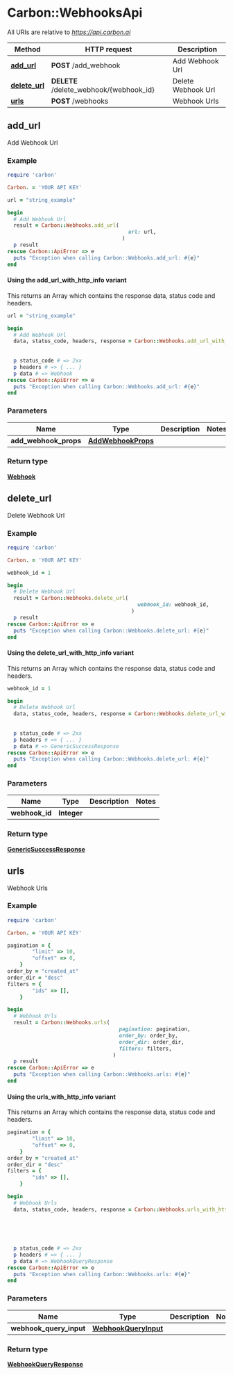 # Carbon::WebhooksApi

All URIs are relative to *https://api.carbon.ai*

| Method | HTTP request | Description |
| ------ | ------------ | ----------- |
| [**add_url**](WebhooksApi.md#add_url) | **POST** /add_webhook | Add Webhook Url |
| [**delete_url**](WebhooksApi.md#delete_url) | **DELETE** /delete_webhook/{webhook_id} | Delete Webhook Url |
| [**urls**](WebhooksApi.md#urls) | **POST** /webhooks | Webhook Urls |

## add_url

Add Webhook Url

### Example

```ruby
require 'carbon'

Carbon. = 'YOUR API KEY'

url = "string_example"

begin
  # Add Webhook Url
  result = Carbon::Webhooks.add_url(
                                       url: url,
                                     )
  p result
rescue Carbon::ApiError => e
  puts "Exception when calling Carbon::Webhooks.add_url: #{e}"
end
```

#### Using the add_url_with_http_info variant

This returns an Array which contains the response data, status code and headers.

```ruby
url = "string_example"

begin
  # Add Webhook Url
  data, status_code, headers, response = Carbon::Webhooks.add_url_with_http_info(
                                                                                    url: url,
                                                                                  )
  p status_code # => 2xx
  p headers # => { ... }
  p data # => Webhook
rescue Carbon::ApiError => e
  puts "Exception when calling Carbon::Webhooks.add_url: #{e}"
end
```

### Parameters

| Name | Type | Description | Notes |
| ---- | ---- | ----------- | ----- |
| **add_webhook_props** | [**AddWebhookProps**](AddWebhookProps.md) |  |  |

### Return type

[**Webhook**](Webhook.md)

## delete_url

Delete Webhook Url

### Example

```ruby
require 'carbon'

Carbon. = 'YOUR API KEY'

webhook_id = 1

begin
  # Delete Webhook Url
  result = Carbon::Webhooks.delete_url(
                                          webhook_id: webhook_id,
                                        )
  p result
rescue Carbon::ApiError => e
  puts "Exception when calling Carbon::Webhooks.delete_url: #{e}"
end
```

#### Using the delete_url_with_http_info variant

This returns an Array which contains the response data, status code and headers.

```ruby
webhook_id = 1

begin
  # Delete Webhook Url
  data, status_code, headers, response = Carbon::Webhooks.delete_url_with_http_info(
                                                                                       webhook_id: webhook_id,
                                                                                     )
  p status_code # => 2xx
  p headers # => { ... }
  p data # => GenericSuccessResponse
rescue Carbon::ApiError => e
  puts "Exception when calling Carbon::Webhooks.delete_url: #{e}"
end
```

### Parameters

| Name | Type | Description | Notes |
| ---- | ---- | ----------- | ----- |
| **webhook_id** | **Integer** |  |  |

### Return type

[**GenericSuccessResponse**](GenericSuccessResponse.md)

## urls

Webhook Urls

### Example

```ruby
require 'carbon'

Carbon. = 'YOUR API KEY'

pagination = {
        "limit" => 10,
        "offset" => 0,
    }
order_by = "created_at"
order_dir = "desc"
filters = {
        "ids" => [],
    }

begin
  # Webhook Urls
  result = Carbon::Webhooks.urls(
                                    pagination: pagination,
                                    order_by: order_by,
                                    order_dir: order_dir,
                                    filters: filters,
                                  )
  p result
rescue Carbon::ApiError => e
  puts "Exception when calling Carbon::Webhooks.urls: #{e}"
end
```

#### Using the urls_with_http_info variant

This returns an Array which contains the response data, status code and headers.

```ruby
pagination = {
        "limit" => 10,
        "offset" => 0,
    }
order_by = "created_at"
order_dir = "desc"
filters = {
        "ids" => [],
    }

begin
  # Webhook Urls
  data, status_code, headers, response = Carbon::Webhooks.urls_with_http_info(
                                                                                 pagination: pagination,
                                                                                 order_by: order_by,
                                                                                 order_dir: order_dir,
                                                                                 filters: filters,
                                                                               )
  p status_code # => 2xx
  p headers # => { ... }
  p data # => WebhookQueryResponse
rescue Carbon::ApiError => e
  puts "Exception when calling Carbon::Webhooks.urls: #{e}"
end
```

### Parameters

| Name | Type | Description | Notes |
| ---- | ---- | ----------- | ----- |
| **webhook_query_input** | [**WebhookQueryInput**](WebhookQueryInput.md) |  |  |

### Return type

[**WebhookQueryResponse**](WebhookQueryResponse.md)

